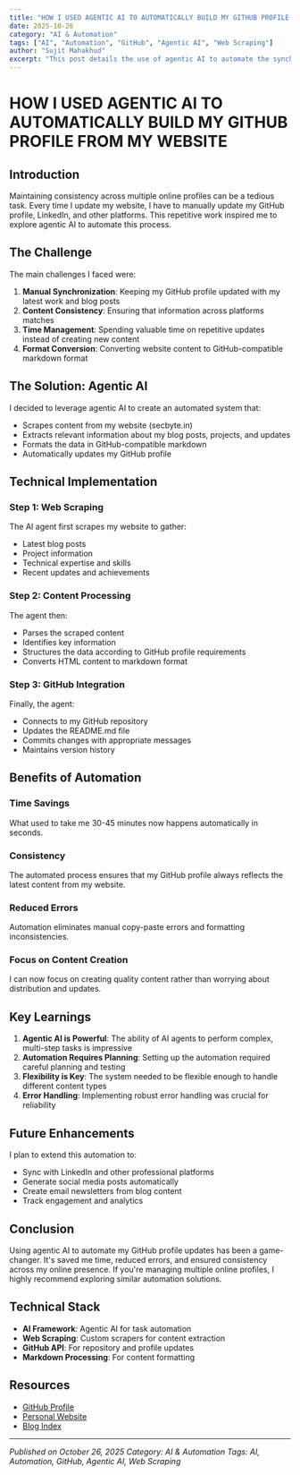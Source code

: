 ```yaml
---
title: "HOW I USED AGENTIC AI TO AUTOMATICALLY BUILD MY GITHUB PROFILE FROM MY WEBSITE"
date: 2025-10-26
category: "AI & Automation"
tags: ["AI", "Automation", "GitHub", "Agentic AI", "Web Scraping"]
author: "Sujit Mahakhud"
excerpt: "This post details the use of agentic AI to automate the synchronization of a GitHub profile with a personal website."
---
```


# HOW I USED AGENTIC AI TO AUTOMATICALLY BUILD MY GITHUB PROFILE FROM MY WEBSITE

## Introduction

Maintaining consistency across multiple online profiles can be a tedious task. Every time I update my website, I have to manually update my GitHub profile, LinkedIn, and other platforms. This repetitive work inspired me to explore agentic AI to automate this process.

## The Challenge

The main challenges I faced were:

1. **Manual Synchronization**: Keeping my GitHub profile updated with my latest work and blog posts
2. **Content Consistency**: Ensuring that information across platforms matches
3. **Time Management**: Spending valuable time on repetitive updates instead of creating new content
4. **Format Conversion**: Converting website content to GitHub-compatible markdown format

## The Solution: Agentic AI

I decided to leverage agentic AI to create an automated system that:

- Scrapes content from my website (secbyte.in)
- Extracts relevant information about my blog posts, projects, and updates
- Formats the data in GitHub-compatible markdown
- Automatically updates my GitHub profile

## Technical Implementation

### Step 1: Web Scraping

The AI agent first scrapes my website to gather:
- Latest blog posts
- Project information
- Technical expertise and skills
- Recent updates and achievements

### Step 2: Content Processing

The agent then:
- Parses the scraped content
- Identifies key information
- Structures the data according to GitHub profile requirements
- Converts HTML content to markdown format

### Step 3: GitHub Integration

Finally, the agent:
- Connects to my GitHub repository
- Updates the README.md file
- Commits changes with appropriate messages
- Maintains version history

## Benefits of Automation

### Time Savings

What used to take me 30-45 minutes now happens automatically in seconds.

### Consistency

The automated process ensures that my GitHub profile always reflects the latest content from my website.

### Reduced Errors

Automation eliminates manual copy-paste errors and formatting inconsistencies.

### Focus on Content Creation

I can now focus on creating quality content rather than worrying about distribution and updates.

## Key Learnings

1. **Agentic AI is Powerful**: The ability of AI agents to perform complex, multi-step tasks is impressive
2. **Automation Requires Planning**: Setting up the automation required careful planning and testing
3. **Flexibility is Key**: The system needed to be flexible enough to handle different content types
4. **Error Handling**: Implementing robust error handling was crucial for reliability

## Future Enhancements

I plan to extend this automation to:
- Sync with LinkedIn and other professional platforms
- Generate social media posts automatically
- Create email newsletters from blog content
- Track engagement and analytics

## Conclusion

Using agentic AI to automate my GitHub profile updates has been a game-changer. It's saved me time, reduced errors, and ensured consistency across my online presence. If you're managing multiple online profiles, I highly recommend exploring similar automation solutions.

## Technical Stack

- **AI Framework**: Agentic AI for task automation
- **Web Scraping**: Custom scrapers for content extraction
- **GitHub API**: For repository and profile updates
- **Markdown Processing**: For content formatting

## Resources

- [GitHub Profile](https://github.com/SujitMahakhud)
- [Personal Website](https://secbyte.in)
- [Blog Index](https://github.com/SujitMahakhud/secbyte-blog/blob/main/BLOG-INDEX.md)

---

*Published on October 26, 2025*
*Category: AI & Automation*
*Tags: AI, Automation, GitHub, Agentic AI, Web Scraping*
